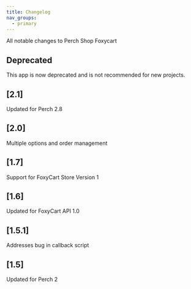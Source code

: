 ```yaml
---
title: Changelog
nav_groups:
  - primary
---
```


All notable changes to Perch Shop Foxycart

## Deprecated

This app is now deprecated and is not recommended for new projects.

## [2.1]

Updated for Perch 2.8

## [2.0]

Multiple options and order management

## [1.7]

Support for FoxyCart Store Version 1

## [1.6]

Updated for FoxyCart API 1.0

## [1.5.1]

Addresses bug in callback script

## [1.5]

Updated for Perch 2

